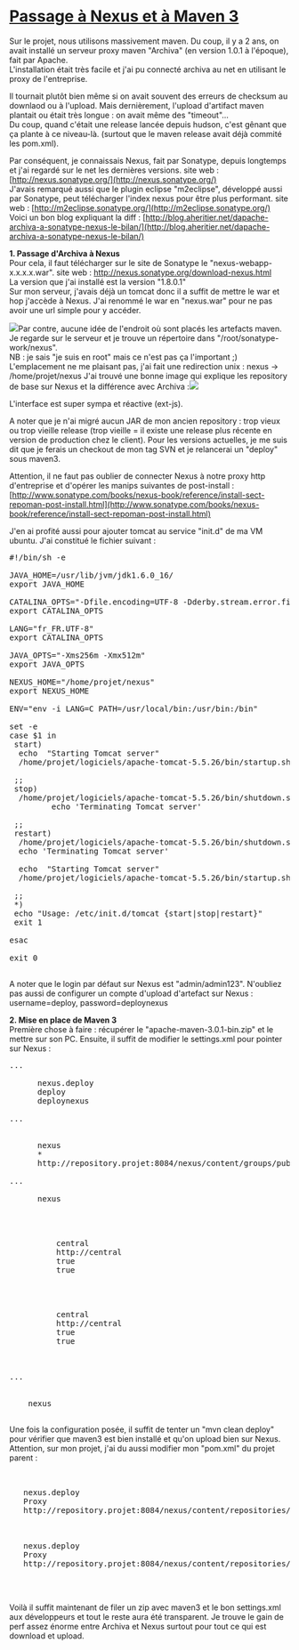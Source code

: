 # [Passage à Nexus et à Maven 3](https://bazinga-unit.blogspot.com/2011/01/passage-nexus-et-maven-3.html)

Sur le projet, nous utilisons massivement maven. Du coup, il y a 2 ans, on avait installé un serveur proxy maven "Archiva" (en version 1.0.1 à l'époque), fait par Apache.  
L'installation était très facile et j'ai pu connecté archiva au net en utilisant le proxy de l'entreprise.  

Il tournait plutôt bien même si on avait souvent des erreurs de checksum au downlaod ou à l'upload. Mais dernièrement, l'upload d'artifact maven plantait ou était très longue : on avait même des "timeout"...  
Du coup, quand c'était une release lancée depuis hudson, c'est gênant que ça plante à ce niveau-là. (surtout que le maven release avait déjà commité les pom.xml).  

Par conséquent, je connaissais Nexus, fait par Sonatype, depuis longtemps et j'ai regardé sur le net les dernières versions. site web : [http://nexus.sonatype.org/](http://nexus.sonatype.org/)  
J'avais remarqué aussi que le plugin eclipse "m2eclipse", développé aussi par Sonatype, peut télécharger l'index nexus pour être plus performant. site web : [http://m2eclipse.sonatype.org/](http://m2eclipse.sonatype.org/)  
Voici un bon blog expliquant la diff : [http://blog.aheritier.net/dapache-archiva-a-sonatype-nexus-le-bilan/](http://blog.aheritier.net/dapache-archiva-a-sonatype-nexus-le-bilan/)  

**1\. Passage d'Archiva à Nexus**  
Pour cela, il faut télécharger sur le site de Sonatype le "nexus-webapp-x.x.x.x.war". site web : http://nexus.sonatype.org/download-nexus.html  
La version que j'ai installé est la version "1.8.0.1"  
Sur mon serveur, j'avais déjà un tomcat donc il a suffit de mettre le war et hop j'accède à Nexus. J'ai renommé le war en "nexus.war" pour ne pas avoir une url simple pour y accéder.  

[![](http://lh3.ggpht.com/_IEgVgEhzZc0/TSw5NacZsII/AAAAAAAACNY/FtQywGGZ67w/s640/nexus.PNG)](http://lh3.ggpht.com/_IEgVgEhzZc0/TSw5NacZsII/AAAAAAAACNY/FtQywGGZ67w/s640/nexus.PNG)Par contre, aucune idée de l'endroit où sont placés les artefacts maven. Je regarde sur le serveur et je trouve un répertoire dans "/root/sonatype-work/nexus".  
NB : je sais "je suis en root" mais ce n'est pas ça l'important ;)  
L'emplacement ne me plaisant pas, j'ai fait une redirection unix : nexus -> /home/projet/nexus J'ai trouvé une bonne image qui explique les repository de base sur Nexus et la différence avec Archiva :[![](http://lh4.ggpht.com/_IEgVgEhzZc0/TSw5wShWQmI/AAAAAAAACNc/JmJlH3rie7c/s640/ArchivaNexusWhileMigrating.png)](http://lh4.ggpht.com/_IEgVgEhzZc0/TSw5wShWQmI/AAAAAAAACNc/JmJlH3rie7c/s640/ArchivaNexusWhileMigrating.png)  

L'interface est super sympa et réactive (ext-js).  

A noter que je n'ai migré aucun JAR de mon ancien repository : trop vieux ou trop vieille release (trop vieille = il existe une release plus récente en version de production chez le client). Pour les versions actuelles, je me suis dit que je ferais un checkout de mon tag SVN et je relancerai un "deploy" sous maven3.  

Attention, il ne faut pas oublier de connecter Nexus à notre proxy http d'entreprise et d'opérer les manips suivantes de post-install : [http://www.sonatype.com/books/nexus-book/reference/install-sect-repoman-post-install.html](http://www.sonatype.com/books/nexus-book/reference/install-sect-repoman-post-install.html)  

J'en ai profité aussi pour ajouter tomcat au service "init.d" de ma VM ubuntu. J'ai constitué le fichier suivant :

<pre>#!/bin/sh -e

JAVA_HOME=/usr/lib/jvm/jdk1.6.0_16/
export JAVA_HOME

CATALINA_OPTS="-Dfile.encoding=UTF-8 -Dderby.stream.error.file=/home/projet/logiciels/apache-tomcat-5.5.26/temp"
export CATALINA_OPTS

LANG="fr_FR.UTF-8"
export CATALINA_OPTS

JAVA_OPTS="-Xms256m -Xmx512m"
export JAVA_OPTS

NEXUS_HOME="/home/projet/nexus"
export NEXUS_HOME

ENV="env -i LANG=C PATH=/usr/local/bin:/usr/bin:/bin"

set -e
case $1 in
 start)
  echo  "Starting Tomcat server"  
  /home/projet/logiciels/apache-tomcat-5.5.26/bin/startup.sh

 ;;
 stop)
  /home/projet/logiciels/apache-tomcat-5.5.26/bin/shutdown.sh
         echo 'Terminating Tomcat server'

 ;;
 restart)
  /home/projet/logiciels/apache-tomcat-5.5.26/bin/shutdown.sh
  echo 'Terminating Tomcat server'

  echo  "Starting Tomcat server"  
  /home/projet/logiciels/apache-tomcat-5.5.26/bin/startup.sh

 ;;
 *)
 echo "Usage: /etc/init.d/tomcat {start|stop|restart}"
 exit 1

esac

exit 0

</pre>

A noter que le login par défaut sur Nexus est "admin/admin123". N'oubliez pas aussi de configurer un compte d'upload d'artefact sur Nexus : username=deploy, password=deploynexus  

**2\. Mise en place de Maven 3**  
Première chose à faire : récupérer le "apache-maven-3.0.1-bin.zip" et le mettre sur son PC. Ensuite, il suffit de modifier le settings.xml pour pointer sur Nexus :

<pre name="code" class="xml">...
    <server>
      <id>nexus.deploy</id>
      <username>deploy</username>
      <password>deploynexus</password>
    </server>
...
    <mirror>
      <!--This sends everything else to /public -->
      <id>nexus</id>
      <mirrorOf>*</mirrorOf>
      <url>http://repository.projet:8084/nexus/content/groups/public</url>
    </mirror>
...
    <profile>
      <id>nexus</id>
      <!--Enable snapshots for the built in central repo to direct -->
      <!--all requests to nexus via the mirror -->
      <repositories>
        <repository>
          <id>central</id>
          <url>http://central</url>
          <releases><enabled>true</enabled></releases>
          <snapshots><enabled>true</enabled></snapshots>
        </repository>
      </repositories>
     <pluginRepositories>
        <pluginRepository>
          <id>central</id>
          <url>http://central</url>
          <releases><enabled>true</enabled></releases>
          <snapshots><enabled>true</enabled></snapshots>
        </pluginRepository>
      </pluginRepositories>
    </profile>
...
  <activeProfiles>
    <!--make the profile active all the time -->
    <activeProfile>nexus</activeProfile>
  </activeProfiles>
</pre>

Une fois la configuration posée, il suffit de tenter un "mvn clean deploy" pour vérifier que maven3 est bien installé et qu'on upload bien sur Nexus. Attention, sur mon projet, j'ai du aussi modifier mon "pom.xml" du projet parent :

<pre name="code" class="xml"> <distributionManagement>
  <snapshotRepository>
   <id>nexus.deploy</id>
   <name>Proxy</name>
   <url>http://repository.projet:8084/nexus/content/repositories/snapshots
   </url>
  </snapshotRepository>
  <repository>
   <id>nexus.deploy</id>
   <name>Proxy</name>
   <url>http://repository.projet:8084/nexus/content/repositories/releases
   </url>
  </repository>
 </distributionManagement>
</pre>

Voilà il suffit maintenant de filer un zip avec maven3 et le bon settings.xml aux développeurs et tout le reste aura été transparent. Je trouve le gain de perf assez énorme entre Archiva et Nexus surtout pour tout ce qui est download et upload.